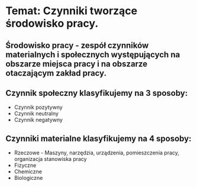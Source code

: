 # Temat: Czynniki tworzące środowisko pracy.
## Środowisko pracy - zespół czynników materialnych i społecznych występujących na obszarze miejsca pracy i na obszarze otaczającym zakład pracy.
## Czynnik społeczny klasyfikujemy na 3 sposoby:
- Czynnik pozytywny
- Czynnik neutralny
- Czynnik negatywny
## Czynniki materialne klasyfikujemy na 4 sposoby:
- Rzeczowe - Maszyny, narzędzia, urządzenia, pomieszczenia pracy, organizacja stanowiska pracy
- Fizyczne
- Chemiczne
- Biologiczne
